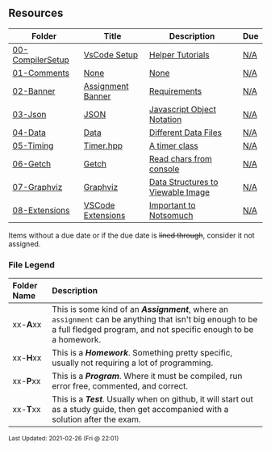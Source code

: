 ## Resources

| Folder | Title | Description | Due |
|-----|-----|-----|-----|
| <a href="https://github.com/rugbyprof/3013-Algorithms/tree/master/Resources/00-CompilerSetup">00-CompilerSetup</a> | <a href="https://github.com/rugbyprof/3013-Algorithms/tree/master/Resources/00-CompilerSetup"> VsCode Setup </a> | <a href="https://github.com/rugbyprof/3013-Algorithms/tree/master/Resources/00-CompilerSetup"> Helper Tutorials</a> | <a href="https://github.com/rugbyprof/3013-Algorithms/tree/master/Resources/00-CompilerSetup">N/A</a> |
| <a href="https://github.com/rugbyprof/3013-Algorithms/tree/master/Resources/01-Comments">01-Comments</a> | <a href="https://github.com/rugbyprof/3013-Algorithms/tree/master/Resources/01-Comments">None</a> | <a href="https://github.com/rugbyprof/3013-Algorithms/tree/master/Resources/01-Comments">None</a> | <a href="https://github.com/rugbyprof/3013-Algorithms/tree/master/Resources/01-Comments">N/A</a> |
| <a href="https://github.com/rugbyprof/3013-Algorithms/tree/master/Resources/02-Banner">02-Banner</a> | <a href="https://github.com/rugbyprof/3013-Algorithms/tree/master/Resources/02-Banner"> Assignment Banner </a> | <a href="https://github.com/rugbyprof/3013-Algorithms/tree/master/Resources/02-Banner"> Requirements</a> | <a href="https://github.com/rugbyprof/3013-Algorithms/tree/master/Resources/02-Banner">N/A</a> |
| <a href="https://github.com/rugbyprof/3013-Algorithms/tree/master/Resources/03-Json">03-Json</a> | <a href="https://github.com/rugbyprof/3013-Algorithms/tree/master/Resources/03-Json"> JSON </a> | <a href="https://github.com/rugbyprof/3013-Algorithms/tree/master/Resources/03-Json"> Javascript Object Notation</a> | <a href="https://github.com/rugbyprof/3013-Algorithms/tree/master/Resources/03-Json">N/A</a> |
| <a href="https://github.com/rugbyprof/3013-Algorithms/tree/master/Resources/04-Data">04-Data</a> | <a href="https://github.com/rugbyprof/3013-Algorithms/tree/master/Resources/04-Data"> Data </a> | <a href="https://github.com/rugbyprof/3013-Algorithms/tree/master/Resources/04-Data"> Different Data Files</a> | <a href="https://github.com/rugbyprof/3013-Algorithms/tree/master/Resources/04-Data">N/A</a> |
| <a href="https://github.com/rugbyprof/3013-Algorithms/tree/master/Resources/05-Timing">05-Timing</a> | <a href="https://github.com/rugbyprof/3013-Algorithms/tree/master/Resources/05-Timing"> Timer.hpp </a> | <a href="https://github.com/rugbyprof/3013-Algorithms/tree/master/Resources/05-Timing"> A timer class</a> | <a href="https://github.com/rugbyprof/3013-Algorithms/tree/master/Resources/05-Timing">N/A</a> |
| <a href="https://github.com/rugbyprof/3013-Algorithms/tree/master/Resources/06-Getch">06-Getch</a> | <a href="https://github.com/rugbyprof/3013-Algorithms/tree/master/Resources/06-Getch"> Getch </a> | <a href="https://github.com/rugbyprof/3013-Algorithms/tree/master/Resources/06-Getch"> Read chars from console</a> | <a href="https://github.com/rugbyprof/3013-Algorithms/tree/master/Resources/06-Getch">N/A</a> |
| <a href="https://github.com/rugbyprof/3013-Algorithms/tree/master/Resources/07-Graphviz">07-Graphviz</a> | <a href="https://github.com/rugbyprof/3013-Algorithms/tree/master/Resources/07-Graphviz"> Graphviz </a> | <a href="https://github.com/rugbyprof/3013-Algorithms/tree/master/Resources/07-Graphviz"> Data Structures to Viewable Image</a> | <a href="https://github.com/rugbyprof/3013-Algorithms/tree/master/Resources/07-Graphviz">N/A</a> |
| <a href="https://github.com/rugbyprof/3013-Algorithms/tree/master/Resources/08-Extensions">08-Extensions</a> | <a href="https://github.com/rugbyprof/3013-Algorithms/tree/master/Resources/08-Extensions"> VSCode Extensions </a> | <a href="https://github.com/rugbyprof/3013-Algorithms/tree/master/Resources/08-Extensions"> Important to Notsomuch</a> | <a href="https://github.com/rugbyprof/3013-Algorithms/tree/master/Resources/08-Extensions">N/A</a> |

Items without a due date or if the due date is ~~lined through~~, consider it not assigned.
### File Legend

| Folder Name | Description |
|:-----------|:-------------|
|xx-**A**xx | This is some kind of an ***Assignment***, where an `assignment` can be anything that isn't big enough to be a full fledged program, and not specific enough to be a homework. |
|xx-**H**xx | This is a ***Homework***. Something pretty specific, usually not requiring a lot of programming. |
|xx-**P**xx | This is a ***Program***. Where it must be compiled, run error free, commented, and correct. |
|xx-**T**xx | This is a ***Test***. Usually when on github, it will start out as a study guide, then get accompanied with a solution after the exam. |

<sup>Last Updated: 2021-02-26 (Fri @ 22:01)</sup>